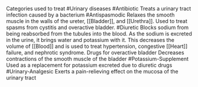 Categories used to treat #Urinary diseases
	#Antibiotic
		Treats a urinary tract infection caused by a bacterium
	#Antispasmodic
		Relaxes the smooth muscle in the walls of the ureter, [[Bladder]], and [[Urethra]]. Used to treat spasms from cystitis and overactive bladder.
	#Diuretic
		Blocks sodium from being reabsorbed from the tubules into the blood. As the sodium is excreted in the urine, it brings water and potassium with it. This decreases the volume of [[Blood]] and is used to treat hypertension, congestive [[Heart]] failure, and nephrotic syndrome.
	Drugs for overactive bladder
		Decreases contractions of the smooth muscle of the bladder
	#Potassium-Supplement 
		Used as a replacement for potassium excreted due to diuretic drugs
	#Urinary-Analgesic
		Exerts a pain-relieving effect on the mucosa of the urinary tract